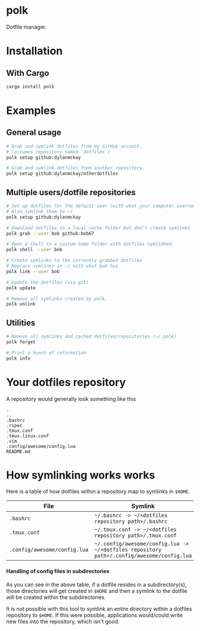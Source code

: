 # polk

Dotfile manager.

# Installation

## With Cargo

```bash
cargo install polk
```

# Examples

## General usage

```bash
# Grab and symlink dotfiles from my GitHub account.
# (assumes repository named 'dotfiles')
polk setup github:dylanmckay

# Grab and symlink dotfiles from another repository.
polk setup github:dylanmckay/otherdotfiles
```

## Multiple users/dotfile repositories

```bash
# Set up dotfiles for the default user (with what your computer username is).
# Also symlink them to ~/
polk setup github:dylanmckay

# Download dotfiles to a local cache folder but don't create symlinks
polk grab --user bob github:bob67

# Open a shell to a custom home folder with dotfiles symlinked.
polk shell --user bob

# Create symlinks to the currently grabbed dotfiles
# Replace symlinks in ~/ with what bob has
polk link --user bob

# Update the dotfiles (via git)
polk update

# Remove all symlinks created by polk.
polk unlink
```

## Utilities

```bash
# Remove all symlinks and cached dotfiles/repositories (~/.polk)
polk forget

# Print a bunch of information
polk info
```

# Your dotfiles repository

A repository would generally look something like this

```
.
..
.bashrc
.rspec
.tmux.conf
.tmux.linux.conf
.vim
.config/awesome/config.lua
README.md
```

# How symlinking works works

Here is a table of how dotfiles within a repository map to symlinks in `$HOME`.

| File                          | Symlink                                                    |
| ----------------------------- | ---------------------------------------------------------- |
|  `.bashrc`                    |  `~/.bashrc -> ~/<dotfiles repository path>/.bashrc`       |
| `.tmux.conf`                  |  `~/.tmux.conf -> ~/<dotfiles repository path>/.tmux.conf` |
| `.config/awesome/config.lua`  |  `~/.config/awesome/config.lua -> ~/<dotfiles repository path>/.config/awesome/config.lua` |

#### Handling of config files in subdirectories

As you can see in the above table, if a dotfile resides in a subdirectory(s), those directories
will get created in `$HOME` and then a symlink to the dotfile will be created within the subdirectories.

It is not possible with this tool to symlink an entire directory within a dotfiles repository to `$HOME`.
If this were possible, applications would/could write new files into the repository, which isn't good.

